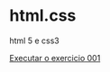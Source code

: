 # html.css
 html 5 e css3


<a href="https://leandrogall.github.io/html.css/exercicios/ex001/index.html"> Executar o exercicio 001 </a>